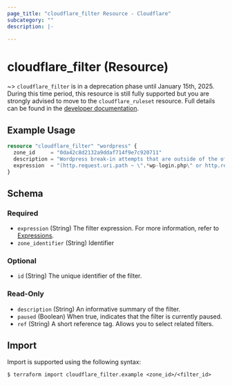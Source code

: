 ```yaml
---
page_title: "cloudflare_filter Resource - Cloudflare"
subcategory: ""
description: |-
  
---
```


# cloudflare_filter (Resource)



~> `cloudflare_filter` is in a deprecation phase until January 15th, 2025.
  During this time period, this resource is still fully
  supported but you are strongly advised to move to the
  `cloudflare_ruleset` resource. Full details can be found in the
  [developer documentation](https://developers.cloudflare.com/waf/reference/migration-guides/firewall-rules-to-custom-rules/#relevant-changes-for-terraform-users).


## Example Usage

```terraform
resource "cloudflare_filter" "wordpress" {
  zone_id     = "0da42c8d2132a9ddaf714f9e7c920711"
  description = "Wordpress break-in attempts that are outside of the office"
  expression  = "(http.request.uri.path ~ \".*wp-login.php\" or http.request.uri.path ~ \".*xmlrpc.php\") and ip.src ne 192.0.2.1"
}
```
<!-- schema generated by tfplugindocs -->
## Schema

### Required

- `expression` (String) The filter expression. For more information, refer to [Expressions](https://developers.cloudflare.com/ruleset-engine/rules-language/expressions/).
- `zone_identifier` (String) Identifier

### Optional

- `id` (String) The unique identifier of the filter.

### Read-Only

- `description` (String) An informative summary of the filter.
- `paused` (Boolean) When true, indicates that the filter is currently paused.
- `ref` (String) A short reference tag. Allows you to select related filters.

## Import

Import is supported using the following syntax:

```shell
$ terraform import cloudflare_filter.example <zone_id>/<filter_id>
```
